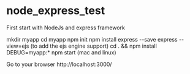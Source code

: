 # node_express_test
First start with NodeJs and express framework

mkdir myapp
cd myapp
npm init
npm install express --save
express --view=ejs  (to add the ejs engine support)
cd . && npm install
DEBUG=myapp:* npm start  (mac and linux)

Go to your browser http://localhost:3000/
